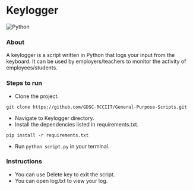 # Keylogger
![Python](http://ForTheBadge.com/images/badges/made-with-python.svg)

### About
A keylogger is a script written in Python that logs your input from the keyboard. It can be used by employers/teachers to monitor the activity of employees/students.

### Steps to run

- Clone the project.
```
git clone https://github.com/GDSC-RCCIIT/General-Purpose-Scripts.git
```
- Navigate to Keylogger directory.
- Install the dependencies listed in requirements.txt.

```
pip install -r requirements.txt
```

- Run `python script.py` in your terminal. 


### Instructions

- You can use Delete key to exit the script. 
- You can open log.txt to view your log.

